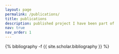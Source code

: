 ```yaml
---
layout: page
permalink: /publications/
title: publications
description: published project I have been part of 
nav: true
nav_order: 1
---
```

<!-- _pages/publications.md -->
<div class="publications">

{% bibliography -f {{ site.scholar.bibliography }} %}

</div>
